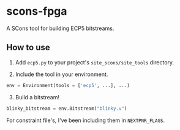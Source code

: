 # scons-fpga
A SCons tool for building ECP5 bitstreams.

## How to use
1) Add `ecp5.py` to your project's `site_scons/site_tools` directory.

2) Include the tool in your environment.
```python
env = Environment(tools = ['ecp5', ...], ...)
```

3) Build a bitstream!
```python
blinky_bitstream = env.Bitstream("blinky.v")
```

For constraint file's, I've been including them in `NEXTPNR_FLAGS`.

